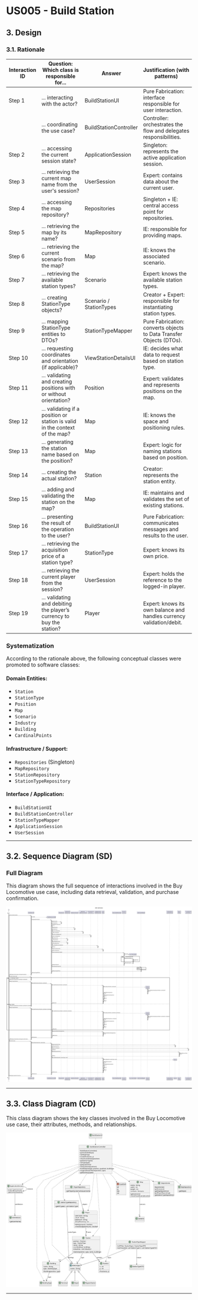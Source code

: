 # US005 - Build Station

## 3. Design

### 3.1. Rationale

| Interaction ID | Question: Which class is responsible for...                                 | Answer                  | Justification (with patterns)                                        |
|----------------|-----------------------------------------------------------------------------|-------------------------|----------------------------------------------------------------------|
| Step 1         | ... interacting with the actor?                                             | BuildStationUI          | Pure Fabrication: interface responsible for user interaction.        |
|                | ... coordinating the use case?                                              | BuildStationController  | Controller: orchestrates the flow and delegates responsibilities.    |
| Step 2         | ... accessing the current session state?                                    | ApplicationSession      | Singleton: represents the active application session.                |
| Step 3         | ... retrieving the current map name from the user's session?                | UserSession             | Expert: contains data about the current user.                        |
| Step 4         | ... accessing the map repository?                                           | Repositories            | Singleton + IE: central access point for repositories.               |
| Step 5         | ... retrieving the map by its name?                                         | MapRepository           | IE: responsible for providing maps.                                  |
| Step 6         | ... retrieving the current scenario from the map?                           | Map                     | IE: knows the associated scenario.                                   |
| Step 7         | ... retrieving the available station types?                                 | Scenario                | Expert: knows the available station types.                           |
| Step 8         | ... creating StationType objects?                                           | Scenario / StationTypes | Creator + Expert: responsible for instantiating station types.       |
| Step 9         | ... mapping StationType entities to DTOs?                                   | StationTypeMapper       | Pure Fabrication: converts objects to Data Transfer Objects (DTOs).  |
| Step 10        | ... requesting coordinates and orientation (if applicable)?                 | ViewStationDetailsUI    | IE: decides what data to request based on station type.              |
| Step 11        | ... validating and creating positions with or without orientation?          | Position                | Expert: validates and represents positions on the map.               |
| Step 12        | ... validating if a position or station is valid in the context of the map? | Map                     | IE: knows the space and positioning rules.                           |
| Step 13        | ... generating the station name based on the position?                      | Map                     | Expert: logic for naming stations based on position.                 |
| Step 14        | ... creating the actual station?                                            | Station                 | Creator: represents the station entity.                              |
| Step 15        | ... adding and validating the station on the map?                           | Map                     | IE: maintains and validates the set of existing stations.            |
| Step 16        | ... presenting the result of the operation to the user?                     | BuildStationUI          | Pure Fabrication: communicates messages and results to the user.     |
| Step 17        | ... retrieving the acquisition price of a station type?                     | StationType             | Expert: knows its own price.                                         |
| Step 18        | ... retrieving the current player from the session?                         | UserSession             | Expert: holds the reference to the logged-in player.                 |
| Step 19        | ... validating and debiting the player’s currency to buy the station?       | Player                  | Expert: knows its own balance and handles currency validation/debit. |


### Systematization

According to the rationale above, the following conceptual classes were promoted to software classes:

#### Domain Entities:
- `Station`
- `StationType`
- `Position`
- `Map`
- `Scenario`
- `Industry`
- `Building`
- `CardinalPoints`

#### Infrastructure / Support:
- `Repositories` (Singleton)
- `MapRepository`
- `StationRepository`
- `StationTypeRepository`

#### Interface / Application:
- `BuildStationUI`
- `BuildStationController`
- `StationTypeMapper`
- `ApplicationSession`
- `UserSession`
---

## 3.2. Sequence Diagram (SD)

### Full Diagram

This diagram shows the full sequence of interactions involved in the Buy Locomotive use case, including data retrieval, validation, and purchase confirmation.

![Sequence Diagram - Full](svg/sd-us005.svg)

---

## 3.3. Class Diagram (CD)

This class diagram shows the key classes involved in the Buy Locomotive use case, their attributes, methods, and relationships.

![Class Diagram](svg/cd-us005.svg)

---